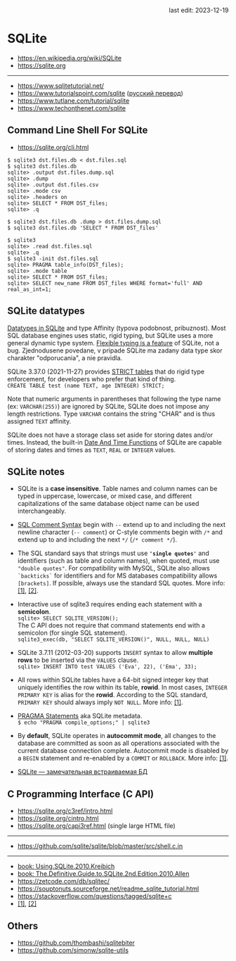 <p align="right">last edit: 2023-12-19</p>

# SQLite
* https://en.wikipedia.org/wiki/SQLite
* https://sqlite.org

---

* https://www.sqlitetutorial.net/
* https://www.tutorialspoint.com/sqlite ([русский перевод](https://coderlessons.com/tutorials/bazy-dannykh/vyuchit-sqlite/uchebnik-po-sqlite))
* https://www.tutlane.com/tutorial/sqlite
* https://www.techonthenet.com/sqlite

## Command Line Shell For SQLite
* https://sqlite.org/cli.html
```
$ sqlite3 dst.files.db < dst.files.sql
$ sqlite3 dst.files.db
sqlite> .output dst.files.dump.sql
sqlite> .dump
sqlite> .output dst.files.csv
sqlite> .mode csv
sqlite> .headers on
sqlite> SELECT * FROM DST_files;
sqlite> .q

$ sqlite3 dst.files.db .dump > dst.files.dump.sql
$ sqlite3 dst.files.db 'SELECT * FROM DST_files'

$ sqlite3
sqlite> .read dst.files.sql
sqlite> .q
$ sqlite3 -init dst.files.sql
sqlite> PRAGMA table_info(DST_files);
sqlite> .mode table
sqlite> SELECT * FROM DST_files;
sqlite> SELECT new_name FROM DST_files WHERE format='full' AND real_as_int=1;
```

## SQLite datatypes
[Datatypes in SQLite](https://sqlite.org/datatype3.html) and type Affinity
(typova podobnost, pribuznost). Most SQL database engines uses static, rigid
typing, but SQLite uses a more general dynamic type system. [Flexible typing is
a feature](https://sqlite.org/flextypegood.html) of SQLite, not a bug.
Zjednodusene povedane, v pripade SQLite ma zadany data type skor charakter
"odporucania", a nie pravidla.

SQLite 3.37.0 (2021-11-27) provides [STRICT
tables](https://sqlite.org/stricttables.html) that do rigid type enforcement,
for developers who prefer that kind of thing. <br /> `CREATE TABLE test (name
TEXT, age INTEGER) STRICT;`

Note that numeric arguments in parentheses that following the type name (ex:
`VARCHAR(255)`) are ignored by SQLite, SQLite does not impose any length
restrictions. Type `VARCHAR` contains the string "CHAR" and is thus assigned
`TEXT` affinity.

SQLite does not have a storage class set aside for storing dates and/or times.
Instead, the built-in [Date And Time
Functions](https://sqlite.org/lang_datefunc.html) of SQLite are capable of
storing dates and times as `TEXT`, `REAL` or `INTEGER` values.

## SQLite notes
* SQLite is a **case insensitive**. Table names and column names can be typed in
uppercase, lowercase, or mixed case, and different capitalizations of the same
database object name can be used interchangeably.

* [SQL Comment Syntax](https://sqlite.org/lang_comment.html) begin with `--`
extend up to and including the next newline character (`-- comment`) or C-style
comments begin with `/*` and extend up to and including the next `*/` (`/*
comment */`).

* The SQL standard says that strings must use **`'single quotes'`** and
identifiers (such as table and column names), when quoted, must use `"double
quotes"`. For compatibility with MySQL, SQLite also allows `` `backticks` `` for
identifiers and for MS databases compatibility allows `[brackets]`. If possible,
always use the standard SQL quotes. More info:
[[1]](https://sqlite.org/lang_keywords.html),
[[2]](https://stackoverflow.com/questions/25141090/use-backticks-or-double-quotes-with-python-and-sqlite).

* Interactive use of sqlite3 requires ending each statement with a
**semicolon**.<br /> `sqlite> SELECT SQLITE_VERSION();`<br /> The C API does not
require that command statements end with a semicolon (for single SQL
statement).<br /> `sqlite3_exec(db, "SELECT SQLITE_VERSION()", NULL, NULL,
NULL)`

* SQLite 3.7.11 (2012-03-20) supports `INSERT` syntax to allow **multiple rows**
to be inserted via the `VALUES` clause.<br /> `sqlite> INSERT INTO test VALUES
('Eva', 22), ('Ema', 33);`

* All rows within SQLite tables have a 64-bit signed integer key that uniquely
identifies the row within its table, **rowid**. In most cases, `INTEGER PRIMARY
KEY` is alias for the **rowid**. According to the SQL standard, `PRIMARY KEY`
should always imply `NOT NULL`. More info:
[[1]](https://sqlite.org/lang_createtable.html).

* [PRAGMA Statements](https://sqlite.org/pragma.html) aka SQLite metadata.
<br/>`$ echo "PRAGMA compile_options;" | sqlite3`

* By **default**, SQLite operates in **autocommit mode**, all changes to the
database are committed as soon as all operations associated with the current
database connection complete. Autocommit mode is disabled by a `BEGIN` statement
and re-enabled by a `COMMIT` or `ROLLBACK`. More info:
[[1]](https://sqlite.org/lang_transaction.html).

* [SQLite — замечательная встраиваемая БД](https://habr.com/ru/articles/149356/)

## C Programming Interface (C API)
* https://sqlite.org/c3ref/intro.html
* https://sqlite.org/cintro.html
* https://sqlite.org/capi3ref.html (single large HTML file)

---

* https://github.com/sqlite/sqlite/blob/master/src/shell.c.in

---

* [book: Using.SQLite.2010.Kreibich](https://www.oreilly.com/library/view/using-sqlite/9781449394592/)
* [book: The.Definitive.Guide.to.SQLite.2nd.Edition.2010.Allen](https://link.springer.com/book/10.1007/978-1-4302-3226-1)
* https://zetcode.com/db/sqlitec/
* https://souptonuts.sourceforge.net/readme_sqlite_tutorial.html
* https://stackoverflow.com/questions/tagged/sqlite+c
* [[1]](https://renenyffenegger.ch/notes/development/databases/SQLite/c-interface/basic/index),
[[2]](https://icculus.org/~chunky/stuff/sqlite3_example/)

## Others
* https://github.com/thombashi/sqlitebiter
* https://github.com/simonw/sqlite-utils
